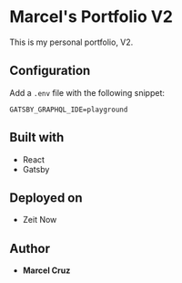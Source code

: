 # Marcel's Portfolio V2

This is my personal portfolio, V2.

## Configuration

Add a `.env` file with the following snippet:

```
GATSBY_GRAPHQL_IDE=playground
```

## Built with

-   React
-   Gatsby

## Deployed on

-   Zeit Now

## Author

-   **Marcel Cruz**
